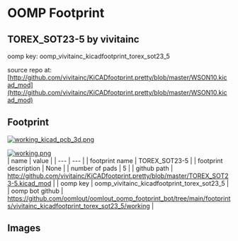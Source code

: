 # OOMP Footprint  
## TOREX_SOT23-5  by vivitainc  
  
oomp key: oomp_vivitainc_kicadfootprint_torex_sot23_5  
  
source repo at: [http://github.com/vivitainc/KiCADfootprint.pretty/blob/master/WSON10.kicad_mod](http://github.com/vivitainc/KiCADfootprint.pretty/blob/master/WSON10.kicad_mod)  
## Footprint  
  
[![working_kicad_pcb_3d.png](working_kicad_pcb_3d_600.png)](working_kicad_pcb_3d.png)  
  
[![working.png](working_600.png)](working.png)  
| name | value | 
| --- | --- | 
| footprint name | TOREX_SOT23-5 | 
| footprint description | None | 
| number of pads | 5 | 
| github path | http://github.com/vivitainc/KiCADfootprint.pretty/blob/master/TOREX_SOT23-5.kicad_mod | 
| oomp key | oomp_vivitainc_kicadfootprint_torex_sot23_5 | 
| oomp bot github | https://github.com/oomlout/oomlout_oomp_footprint_bot/tree/main/footprints/vivitainc_kicadfootprint_torex_sot23_5/working | 
## Images  
